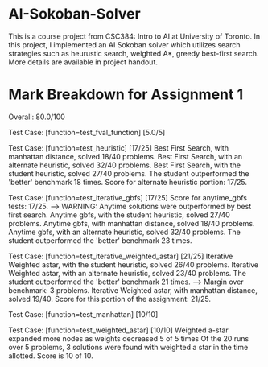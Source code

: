 # AI-Sokoban-Solver
This is a course project from CSC384: Intro to AI at University of Toronto. In this project, I implemented an AI Sokoban solver which utilizes search strategies such as heurustic search, weighted A*, greedy best-first search. More details are available in project handout.

# Mark Breakdown for Assignment 1

Overall: 80.0/100

Test Case: [function=test_fval_function]	[5.0/5]

Test Case: [function=test_heuristic]	[17/25]
Best First Search, with manhattan distance, solved 18/40 problems.
Best First Search, with an alternate heuristic, solved 32/40 problems.
Best First Search, with the student heuristic, solved 27/40 problems.
The student outperformed the 'better' benchmark 18 times.
Score for alternate heuristic portion: 17/25.

Test Case: [function=test_iterative_gbfs]	[17/25]
Score for anytime_gbfs tests: 17/25.
--> WARNING: Anytime solutions were outperformed by best first search.
Anytime gbfs, with the student heuristic, solved 27/40 problems.
Anytime gbfs, with manhattan distance, solved 18/40 problems.
Anytime gbfs, with an alternate heuristic, solved 32/40 problems.
The student outperformed the 'better' benchmark 23 times.

Test Case: [function=test_iterative_weighted_astar]	[21/25]
Iterative Weighted astar, with the student heuristic, solved 26/40 problems.
Iterative Weighted astar, with an alternate heuristic, solved 23/40 problems.
The student outperformed the 'better' benchmark 21 times.
--> Margin over benchmark: 3 problems.
Iterative Weighted astar, with manhattan distance, solved 19/40.
Score for this portion of the assignment: 21/25.

Test Case: [function=test_manhattan]	[10/10]
	
Test Case: [function=test_weighted_astar]	[10/10]
Weighted a-star expanded more nodes as weights decreased 5 of 5 times
Of the 20 runs over 5 problems, 3 solutions were found with weighted a star in the time allotted.
Score is 10 of 10.
